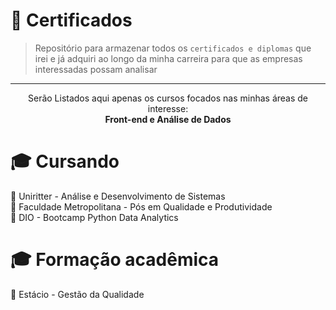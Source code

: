 # 🌻 Certificados

> Repositório para armazenar todos os `certificados e diplomas` que irei e já adquiri ao longo da minha carreira para que as empresas interessadas possam analisar

---
<p align="center" /p>Serão Listados aqui apenas os cursos focados nas minhas áreas de interesse:<br>
  <b>Front-end e Análise de Dados</b>

# 🎓 Cursando 

 🧠 Uniritter - Análise e Desenvolvimento de Sistemas<br>
 🧠 Faculdade Metropolitana - Pós em Qualidade e Produtividade<br>
 🧠 DIO - Bootcamp Python Data Analytics<br>

# 🎓 Formação acadêmica

🧠 Estácio - Gestão da Qualidade
